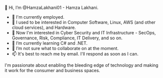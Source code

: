 👋 Hi, I’m @HamzaLakhani01 - Hamza Lakhani.
- 💼 I'm currently employed.
- 👀 I used to be interested in Computer Software, Linux, AWS (and other cloud services), and Hardware.
- 🚀 Now I'm interested in Cyber Security and IT Infrastructure - SecOps, Governance, Risk, Compliance, IT Delivery, and so on.
- 🌱 I’m currently learning C# and .NET.
- 💞️ I’m not sure what to collaborate on at the moment.
- 📫 It's best to reach me by email. I'll respond as soon as I can.

I'm passionate about enabling the bleeding edge of technology and making it work for the consumer and business spaces.

<!---
HamzaLakhani01/HamzaLakhani01 is a ✨ special ✨ repository because its `README.md` (this file) appears on your GitHub profile.
You can click the Preview link to take a look at your changes.
--->
